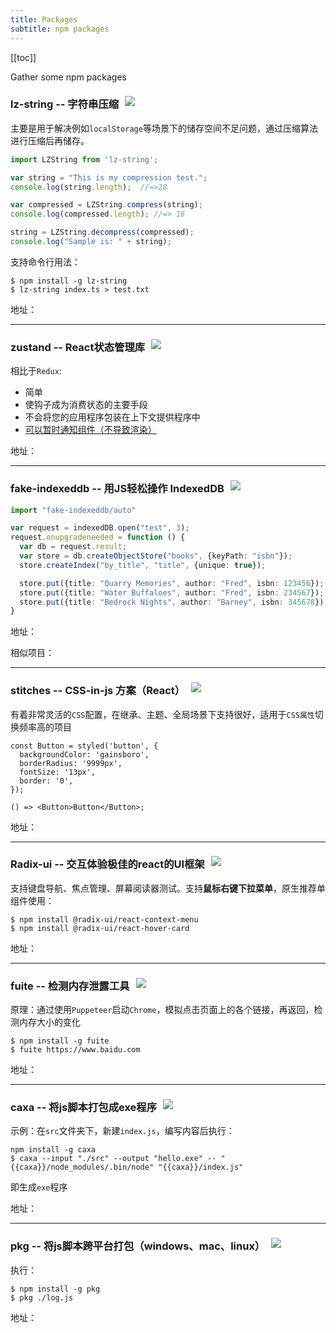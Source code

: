 ```yaml
---
title: Packages
subtitle: npm packages
---
```


[[toc]]

Gather some npm packages

### lz-string -- 字符串压缩 <img src="https://badgen.net/github/stars/pieroxy/lz-string/?icon=github&color=4ab8a1" />

主要是用于解决例如`localStorage`等场景下的储存空间不足问题，通过压缩算法进行压缩后再储存。

```ts
import LZString from 'lz-string';

var string = "This is my compression test.";
console.log(string.length);  //=>28

var compressed = LZString.compress(string);
console.log(compressed.length); //=> 16

string = LZString.decompress(compressed);
console.log("Sample is: " + string);
```

支持命令行用法：

```shell
$ npm install -g lz-string
$ lz-string index.ts > test.txt
```

地址：<GitHubLink repo="pieroxy/lz-string" />

---

### zustand -- React状态管理库<img src="https://badgen.net/github/stars/pmndrs/zustand?icon=github&color=4ab8a1" />

相比于`Redux`: 

* 简单
* 使钩子成为消费状态的主要手段
* 不会将您的应用程序包装在上下文提供程序中
* [可以暂时通知组件（不导致渲染）](https://github.com/pmndrs/zustand#transient-updates-for-often-occuring-state-changes)

地址：<GitHubLink repo="pmndrs/zustand" />

---

### fake-indexeddb -- 用JS轻松操作 IndexedDB<img src="https://badgen.net/github/stars/dumbmatter/fakeIndexedDB?icon=github&color=4ab8a1" />

```ts
import "fake-indexeddb/auto"

var request = indexedDB.open("test", 3);
request.onupgradeneeded = function () {
  var db = request.result;
  var store = db.createObjectStore("books", {keyPath: "isbn"});
  store.createIndex("by_title", "title", {unique: true});

  store.put({title: "Quarry Memories", author: "Fred", isbn: 123456});
  store.put({title: "Water Buffaloes", author: "Fred", isbn: 234567});
  store.put({title: "Bedrock Nights", author: "Barney", isbn: 345678});
}
```

地址：<GitHubLink repo="dumbmatter/fakeIndexedDB" />

相似项目：<GitHubLink repo="jakearchibald/idb-keyval" />

---

### stitches -- CSS-in-js 方案（React）<img src="https://badgen.net/github/stars/modulz/stitches?icon=github&color=4ab8a1" />

有着非常灵活的`CSS`配置，在继承、主题、全局场景下支持很好，适用于`CSS属性`切换频率高的项目

```tsx
const Button = styled('button', {
  backgroundColor: 'gainsboro',
  borderRadius: '9999px',
  fontSize: '13px',
  border: '0',
});

() => <Button>Button</Button>;
```

地址：<GitHubLink repo="modulz/stitches" />

---

### Radix-ui -- 交互体验极佳的react的UI框架<img src="https://badgen.net/github/stars/radix-ui/primitives?icon=github&color=4ab8a1" />

支持键盘导航、焦点管理、屏幕阅读器测试。支持**鼠标右键下拉菜单**，原生推荐单组件使用：

```shell
$ npm install @radix-ui/react-context-menu
$ npm install @radix-ui/react-hover-card
```

地址：<GitHubLink repo="radix-ui/primitives" />

---

### fuite -- 检测内存泄露工具<img src="https://badgen.net/github/stars/nolanlawson/fuite?icon=github&color=4ab8a1" />

原理：通过使用`Puppeteer`启动`Chrome`，模拟点击页面上的各个链接，再返回，检测内存大小的变化

```shell
$ npm install -g fuite
$ fuite https://www.baidu.com
```

地址：<GitHubLink repo="nolanlawson/fuite" />

---

### caxa -- 将js脚本打包成exe程序<img src="https://badgen.net/github/stars/leafac/caxa?icon=github&color=4ab8a1" />

示例：在`src`文件夹下，新建`index.js`，编写内容后执行：

```shell
npm install -g caxa
$ caxa --input "./src" --output "hello.exe" -- "{{caxa}}/node_modules/.bin/node" "{{caxa}}/index.js"
```

即生成`exe`程序

地址：<GitHubLink repo="leafac/caxa" />

---

### pkg -- 将js脚本跨平台打包（windows、mac、linux）<img src="https://badgen.net/github/stars/vercel/pkg?icon=github&color=4ab8a1" />

执行：

```shell
$ npm install -g pkg
$ pkg ./log.js
```

地址：<GitHubLink repo="vercel/pkg" />

<style scoped>
h3 {
  display: flex;
}
img {
  margin-top: 0;
  margin-bottom: 0;
  margin-left:10px;
  display: inline-block;
}
</style>